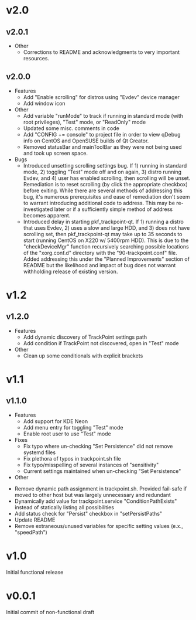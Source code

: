# **v2.0**
## v2.0.1
  - Other
    + Corrections to README and acknowledgments to very important resources.
## v2.0.0
  - Features
    + Add "Enable scrolling" for distros using "Evdev" device manager
    + Add window icon
  - Other
    + Add variable "runMode" to track if running in standard mode (with root privileges), "Test" mode, or "ReadOnly" mode
    + Updated some misc. comments in code
    + Add "CONFIG += console" to project file in order to view qDebug info on CentOS and OpenSUSE builds of Qt Creator.
    + Removed statusBar and mainToolBar as they were not being used and took up screen space.
  - Bugs
    + Introduced unsetting scrolling settings bug.  If 1) running in standard mode, 2) toggling "Test" mode off and on again, 3) distro running Evdev, and 4) user has enabled scrolling, then scrolling will be unset.  Remediation is to reset scrolling (by click the appropriate checkbox) before exiting.  While there are several methods of addressing this bug, it's numerous prerequisites and ease of remediation don't seem to warrant introducing additional code to address.  This may be re-investigated later or if a sufficiently simple method of address becomes apparent.
    + Introduced delay in starting pkf_trackpoint-qt.  If 1) running a distro that uses Evdev, 2) uses a slow and large HDD, and 3) does not have scrolling set, then pkf_trackpoint-qt may take up to 35 seconds to start (running CentOS on X220 w/ 5400rpm HDD).  This is due to the "checkDeviceMgr" function recursively searching possible locations of the "xorg.conf.d" directory with the "90-trackpoint.conf" file.  Added addressing this under the "Planned Improvements" section of README but the likelihood and impact of bug does not warrant withholding release of existing version.         


# v1.2
## v1.2.0
  - Features
    + Add dynamic discovery of TrackPoint settings path
    + Add condition if TrackPoint not discovered, open in "Test" mode
  - Other
    + Clean up some conditionals with explicit brackets
# v1.1
## v1.1.0
  - Features
    + Add support for KDE Neon
    + Add menu entry for toggling "Test" mode
    + Enable root user to use "Test" mode
  - Fixes
    + Fix typo where un-checking "Set Persistence" did not remove systemd files
    + Fix plethora of typos in trackpoint.sh file
    + Fix typo/misspelling of several instances of "sensitivity"
    + Current settings maintained when un-checking "Set Persistence"
  - Other
   + Remove dynamic path assignment in trackpoint.sh.  Provided fail-safe if moved to other host but was largely unnecessary and redundant
   + Dynamically add value for trackpoint.service "ConditionPathExists" instead of statically listing all possibilities
   + Add status check for "Persist" checkbox in "setPersistPaths"
   + Update README
   + Remove extraneous/unused variables for specific setting values (e.x., "speedPath")

# v1.0
Initial functional release


# v0.0.1
Initial commit of non-functional draft
